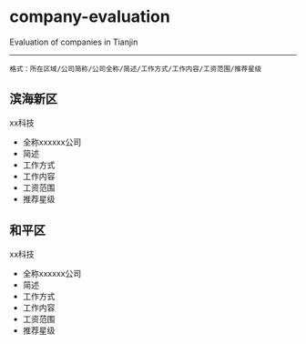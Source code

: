 # company-evaluation
Evaluation of companies in Tianjin

------------------------------------------------------------------------------------------------------------------------------------------------------------

    格式：所在区域/公司简称/公司全称/简述/工作方式/工作内容/工资范围/推荐星级



滨海新区
------------------------------------------------------------------------------------------------------------------------------------------------------------

xx科技

* 全称xxxxxx公司
* 简述
* 工作方式
* 工作内容
* 工资范围
* 推荐星级

和平区
------------------------------------------------------------------------------------------------------------------------------------------------------------

xx科技

* 全称xxxxxx公司
* 简述
* 工作方式
* 工作内容
* 工资范围
* 推荐星级
